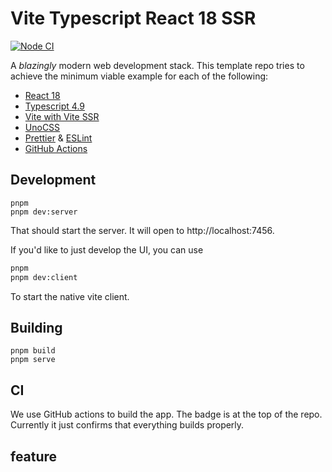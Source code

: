 # Vite Typescript React 18 SSR

[![Node CI](https://github.com/junaya/vite-ts-ssr-react/actions/workflows/nodejs.yml/badge.svg)](https://github.com/junaya/vite-ts-ssr-react/actions/workflows/nodejs.yml)

A _blazingly_ modern web development stack. This template repo tries to achieve the minimum viable example for each of the following:

- [React 18](https://reactjs.org/blog/2022/03/29/react-v18.html)
- [Typescript 4.9](https://devblogs.microsoft.com/typescript/announcing-typescript-4-7/)
- [Vite with Vite SSR](https://vitejs.dev/guide/ssr.html)
- [UnoCSS](https://github.com/unocss/unocss)
- [Prettier](https://prettier.io/) & [ESLint](https://eslint.org/)
- [GitHub Actions](https://github.com/features/actions)

## Development

```
pnpm
pnpm dev:server
```

That should start the server. It will open to http://localhost:7456.

If you'd like to just develop the UI, you can use

```bash
pnpm
pnpm dev:client
```

To start the native vite client.

## Building

```
pnpm build
pnpm serve
```

## CI

We use GitHub actions to build the app. The badge is at the top of the repo. Currently it just confirms that everything builds properly.

## feature
